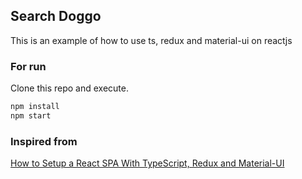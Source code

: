 ## Search Doggo

This is an example of how to use ts, redux and material-ui on reactjs

### For run
Clone this repo and execute.
``` js
npm install
npm start 
```


### Inspired from
[How to Setup a React SPA With TypeScript, Redux and Material-UI ](https://levelup.gitconnected.com/how-to-setup-a-react-spa-with-typescript-redux-and-material-ui-99a1e1ec7d54)